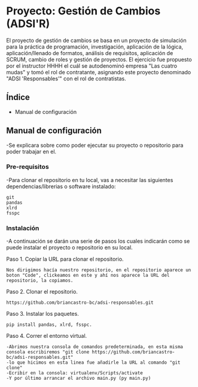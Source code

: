 # Proyecto: Gestión de Cambios (ADSI'R)

El proyecto de gestión de cambios se basa en un proyecto de simulación para la práctica de programación, investigación, aplicación de la lógica, aplicación/llenado de formatos, análisis de requisitos, aplicación de SCRUM, cambio de roles y gestión de proyectos. El ejercicio fue propuesto por el instructor HHHH el cuál se autodenominó empresa "Las cuatro mudas" y tomó el rol de contratante, asignando este proyecto denominado "ADSI 'Responsables'" con el rol de contratistas.

## Índice

- Manual de configuración

## Manual de configuración

-Se explicara sobre como poder ejecutar su proyecto o repositorio para poder trabajar en el.

### Pre-requisitos

-Para clonar el repositorio en tu local, vas a  necesitar las siguientes dependencias/librerias o software instalado:

```
git
pandas
xlrd
fsspc
```

### Instalación

-A continuación se darán una serie de pasos los cuales indicarán como se puede instalar el proyecto o repositorio en su local.

Paso 1. Copiar la URL para clonar el repositorio.

```
Nos dirigimos hacía nuestro repositorio, en el repositorio aparece un boton "Code", clickeamos en este y ahí nos aparece la URL del repositorio, la copiamos.
```

Paso 2. Clonar el repositorio.

```
https://github.com/briancastro-bc/adsi-responsables.git
```

Paso 3. Instalar los paquetes.

```
pip install pandas, xlrd, fsspc.
```

Paso 4. Correr el entorno virtual.

```
-Abrimos nuestra consola de comandos predeterminada, en esta misma consola escribiremos "git clone https://github.com/briancastro-bc/adsi-responsables.git"
-lo que hicimos en esta linea fue añadirle la URL al comando "git clone"
-Ecribir en la consola: virtualenv/Scripts/activate
-Y por último arrancar el archivo main.py (py main.py)
```

